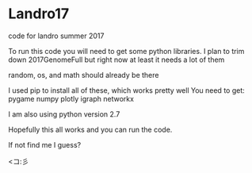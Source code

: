 # Landro17
code for landro summer 2017

To run this code you will need to get some python libraries.
I plan to trim down 2017GenomeFull but right now at least it needs a lot of them

random, os, and math should already be there

I used pip to install all of these, which works pretty well
You need to get:
	pygame
	numpy
	plotly
	igraph
	networkx

I am also using python version 2.7

Hopefully this all works and you can run the code.

If not find me I guess?



<コ:彡